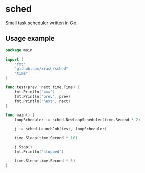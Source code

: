 # sched

Small task scheduler written in Go.

## Usage example

```go
package main

import (
	"fmt"
	"github.com/xrash/sched"
	"time"
)

func test(prev, next time.Time) {
	fmt.Println("===")
	fmt.Println("prev", prev)
	fmt.Println("next", next)
}

func main() {
	loopScheduler := sched.NewLoopScheduler(time.Second * 2)

	j := sched.LaunchJob(test, loopScheduler)

	time.Sleep(time.Second * 10)

	j.Stop()
	fmt.Println("stopped")

	time.Sleep(time.Second * 5)
}
```
